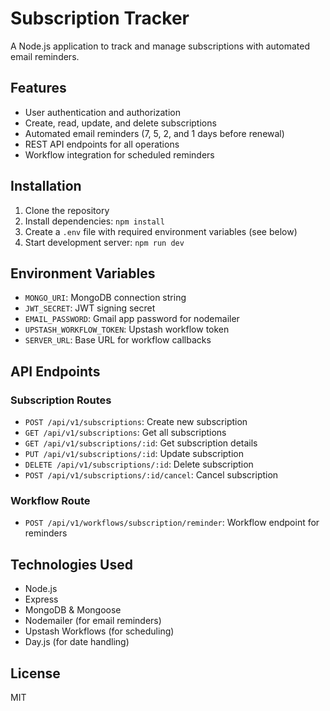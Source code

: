 # Subscription Tracker

A Node.js application to track and manage subscriptions with automated email reminders.

## Features

- User authentication and authorization
- Create, read, update, and delete subscriptions
- Automated email reminders (7, 5, 2, and 1 days before renewal)
- REST API endpoints for all operations
- Workflow integration for scheduled reminders

## Installation

1. Clone the repository
2. Install dependencies: `npm install`
3. Create a `.env` file with required environment variables (see below)
4. Start development server: `npm run dev`

## Environment Variables

- `MONGO_URI`: MongoDB connection string
- `JWT_SECRET`: JWT signing secret
- `EMAIL_PASSWORD`: Gmail app password for nodemailer
- `UPSTASH_WORKFLOW_TOKEN`: Upstash workflow token
- `SERVER_URL`: Base URL for workflow callbacks

## API Endpoints

### Subscription Routes

- `POST /api/v1/subscriptions`: Create new subscription
- `GET /api/v1/subscriptions`: Get all subscriptions
- `GET /api/v1/subscriptions/:id`: Get subscription details
- `PUT /api/v1/subscriptions/:id`: Update subscription
- `DELETE /api/v1/subscriptions/:id`: Delete subscription
- `POST /api/v1/subscriptions/:id/cancel`: Cancel subscription

### Workflow Route

- `POST /api/v1/workflows/subscription/reminder`: Workflow endpoint for reminders

## Technologies Used

- Node.js
- Express
- MongoDB & Mongoose
- Nodemailer (for email reminders)
- Upstash Workflows (for scheduling)
- Day.js (for date handling)

## License

MIT
